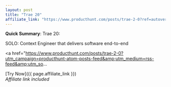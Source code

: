 ```yaml
---
layout: post
title: "Trae 20"
affiliate_link: "https://www.producthunt.com/posts/trae-2-0?ref=autoverse&utm_source=autoverse"
---
```


**Quick Summary**: Trae 20: <p>
            SOLO: Context Engineer that delivers software end-to-end
          </p>
          <p>
            <a href="https://www.producthunt.com/posts/trae-2-0?utm_campaign=producthunt-atom-posts-feed&amp;utm_medium=rss-feed&amp;utm_so...

[Try Now]({{ page.affiliate_link }})  
*Affiliate link included*

